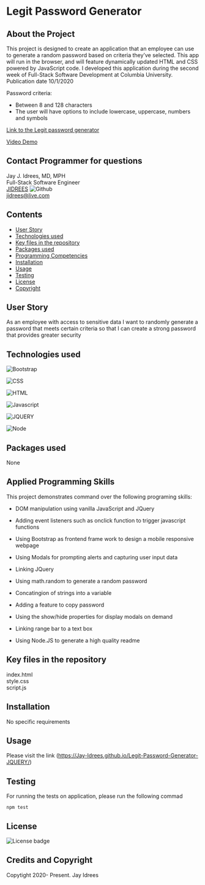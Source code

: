 # Legit Password Generator

## About the Project
This project is designed to create an application that an employee can use to generate a random password based on criteria they’ve selected. This app will run in the browser, and will feature dynamically updated HTML and CSS powered by JavaScript code. I developed this application during the second week of Full-Stack Software Development at Columbia University. Publication date 10/1/2020 <br />

Password criteria:
- Between 8 and 128 characters
- The user will have options to include lowercase, uppercase, numbers and symbols

[Link to the Legit password generator](https://jay-idrees.github.io/Legit-Password-Generator-JQUERY/)

[Video Demo](https://youtu.be/7KRAyJFtxmc)


## Contact Programmer for questions

Jay J. Idrees, MD, MPH <br />
Full-Stack Software Engineer<br />
[JIDREES](https://github.com/jidrees) ![Github](http://img.shields.io/badge/github-black?style=flat&logo=github)<br />
jidrees@live.com



## Contents

- [User Story](#user-story)
- [Technologies used](#technologies-used)
- [Key files in the repository](#key-files-in-the-repository)
- [Packages used](#packages-used)
- [Programming Competencies](#programming-competencies)
- [Installation](#installation)
- [Usage](#usage)
- [Testing](#testing)
- [License](#license)
- [Copyright](#copyright)


## User Story

As an employee with access to sensitive data I want to randomly generate a password that meets certain criteria so that I can create a strong password that provides greater security




## Technologies used


![Bootstrap](https://img.shields.io/badge/Bootstrap-blueviolet?style=for-the-badge&logo=bootstrap)

![CSS](https://img.shields.io/badge/css-darkgreen?style=for-the-badge&logo=css3)

![HTML](https://img.shields.io/badge/HTML-informational?style=for-the-badge&logo=html5)

![Javascript](https://img.shields.io/badge/JavaScript-black?style=for-the-badge&logo=JavaScript)

![JQUERY](https://img.shields.io/badge/jquery-purple?style=for-the-badge&logo=jquery)

![Node](https://img.shields.io/badge/Node-green?style=for-the-badge&logo=Node.js)



## Packages used

None

## Applied Programming Skills

This project demonstrates command over the following programing skills: 

- DOM manipulation using vanilla JavaScript and JQuery

- Adding event listeners such as onclick function to trigger javascript functions

- Using Bootstrap as frontend frame work to design a mobile responsive webpage

- Using Modals for prompting alerts and capturing user input data

- Linking JQuery 

- Using math.random to generate a random password

- Concatingion of strings into a variable

- Adding a feature to copy password

- Using the show/hide properties for display modals on demand

- Linking range bar to a text box

- Using Node.JS to generate a high quality readme

## Key files in the repository

index.html <br />
style.css <br />
script.js


## Installation

No specific requirements

## Usage

Please visit the link (https://Jay-Idrees.github.io/Legit-Password-Generator-JQUERY/)


## Testing

For running the tests on application, please run the following commad

```
npm test
```


## License 

![License badge](https://img.shields.io/badge/license-MIT-blue.svg)


## Credits and Copyright 
Copytight 2020- Present. Jay Idrees


